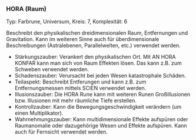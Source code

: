 ### HORA (Raum)

Typ: Farbrune, Universum, Kreis: 7, Komplexität: 6

Beschreibt den physikalischen dreidimensionalen Raum, Entfernungen und Gravitation. Kann im weiteren Sinne auch für
überdimensionale Beschreibungen (Astralebenen, Parallelwelten, etc.) verwendet werden.

* Stärkungszauber: Verankert den physikalischen Ort. Mit AN HORA KONFAR kann man sich von Raum Effekten lösen. Das
kann z.B. zum Schweben verwendet werden.
* Schadenszauber: Verursacht bei jeden Wesen katastrophale Schäden.
* Teilaspekt: Beschreibt Entferungen und kann z.B. zum Entfernungsmessen mittels SCIEN verwendet werden.
* Illusionszauber: Die HORA Rune kann mit weiteren Runen Großillusionen bzw. Illusionen mit mehr räumliche Tiefe
erstellen.
* Kontrollzauber: Kann die Bewegungsgeschwindigkeit verändern (um einen Multiplikator).
* Wahrnehmungszauber: Kann multidimensionale Effekte aufspüren oder Raumanomalie oder dazugehörige Wesen und Effekte
aufspüren. Kann auch für Fernsicht verwendet werden.
